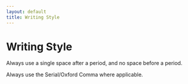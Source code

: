 ```yaml
---
layout: default
title: Writing Style
---
```


# Writing Style

Always use a single space after a period, and no space before a period.

Always use the Serial/Oxford Comma where applicable. 
